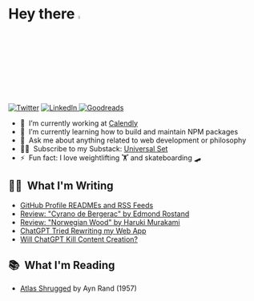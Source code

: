 # Hey there <a href="https://www.linkedin.com/in/quentinlintz/"><img src="https://media.giphy.com/media/hvRJCLFzcasrR4ia7z/giphy.gif" width="4%"></a>

<a href="https://www.twitter.com/quentinlintz">![Twitter](https://img.shields.io/badge/Twitter-%231DA1F2.svg?style=for-the-badge&logo=Twitter&logoColor=white)</a>
<a href="https://www.linkedin.com/in/quentinlintz/">![LinkedIn](https://img.shields.io/badge/linkedin-%230077B5.svg?style=for-the-badge&logo=linkedin&logoColor=white)
</a>
<a href="https://www.goodreads.com/user/show/160841838">![Goodreads](https://img.shields.io/badge/Goodreads-F3F1EA?style=for-the-badge&logo=goodreads&logoColor=372213)</a>

- 🔭 &nbsp;I’m currently working at [Calendly](https://calendly.com/)
- 🌱 &nbsp;I’m currently learning how to build and maintain NPM packages
- 💬 &nbsp;Ask me about anything related to web development or philosophy
- 👨‍💻 &nbsp;Subscribe to my Substack: [Universal Set](https://universalset.substack.com/)
- ⚡ &nbsp;Fun fact: I love weightlifting 🏋️ and skateboarding 🛹

## ✍🏻 &nbsp;What I'm Writing

<!-- SUBSTACK:START -->

- [GitHub Profile READMEs and RSS Feeds](https://universalset.substack.com/p/github-profile-readmes-and-rss-feeds)
- [Review: &quot;Cyrano de Bergerac&quot; by Edmond Rostand](https://universalset.substack.com/p/review-cyrano-de-bergerac-by-edmond)
- [Review: &quot;Norwegian Wood&quot; by Haruki Murakami](https://universalset.substack.com/p/book-review-norwegian-wood-by-haruki)
- [ChatGPT Tried Rewriting my Web App](https://universalset.substack.com/p/chatgpt-tried-rewriting-my-web-app)
- [Will ChatGPT Kill Content Creation?](https://universalset.substack.com/p/chatgpt-the-end-of-original-content)
<!-- SUBSTACK:END -->

## 📚 &nbsp;What I'm Reading

<!-- GOODREADS:START -->

- [Atlas Shrugged](https://www.goodreads.com/review/show/5230094857?utm_medium=api&utm_source=rss) by Ayn Rand (1957)
<!-- GOODREADS:END -->
